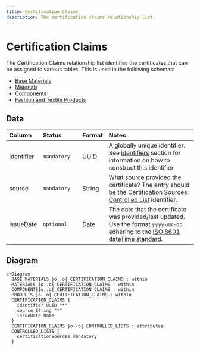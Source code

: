 ```yaml
---
title: Certification Claims
description: The certification claims relationship list.
---
```


# Certification Claims

The Certification Claims relationship list identifies the certificates that can be assigned to various tables. This is used in the following schemas:

* [Base Materials](../schema/base-materials.md)
* [Materials](../schema/materials.md)
* [Components](../schema/components.md)
* [Fashion and Textile Products](../schema/fashion-and-textile-products.md)

## Data
|Column|<div style="width:90px">Status</div>|Format|Notes|
|:-|:-|:-|:-|
|identifier|`mandatory`|UUID|A globally unique identifier. See [identifiers](../identifiers/index.md) section for information on how to construct this identifier|
|source|`mandatory`|String|What source provided the certificate? The entry should be the [Certification Sources Controlled List](../controlled-lists/certification-sources.md) identifier.|
|issueDate|`optional`|Date|The date that the certificate was provided/last updated. Use the format `yyyy-mm-dd` adhering to the [ISO 8601 dateTime standard](https://www.iso.org/iso-8601-date-and-time-format.html).|

## Diagram

``` mermaid
erDiagram
  BASE_MATERIALS }o..o{ CERTIFICATION_CLAIMS : within
  MATERIALS }o..o{ CERTIFICATION_CLAIMS : within
  COMPONENTS}o..o{ CERTIFICATION_CLAIMS : within
  PRODUCTS }o..o{ CERTIFICATION_CLAIMS : within
  CERTIFICATION_CLAIMS {
    identifier UUID "*"
    source String "*"
    issueDate Date
  }
  CERTIFICATION_CLAIMS }o--o{ CONTROLLED_LISTS : attributes
  CONTROLLED_LISTS {
    certificationSources mandatory 
  }
```